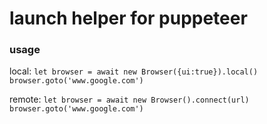# launch helper for puppeteer

### usage
local:
`
    let browser = await new Browser({ui:true}).local()
    browser.goto('www.google.com')
`

remote:
`
    let browser = await new Browser().connect(url)
    browser.goto('www.google.com')
`
